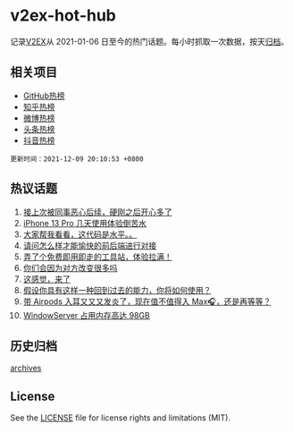 # v2ex-hot-hub

 记录[V2EX](https://www.v2ex.com/)从 2021-01-06 日至今的热门话题。每小时抓取一次数据，按天[归档](archives)。
 
 ## 相关项目

- [GitHub热榜](https://github.com/lonnyzhang423/github-hot-hub)
- [知乎热榜](https://github.com/lonnyzhang423/zhihu-hot-hub)
- [微博热榜](https://github.com/lonnyzhang423/weibo-hot-hub)
- [头条热榜](https://github.com/lonnyzhang423/toutiao-hot-hub)
- [抖音热榜](https://github.com/lonnyzhang423/douyin-hot-hub)


 `更新时间：2021-12-09 20:10:53 +0800`

## 热议话题

1. [接上次被同事恶心后续，硬刚之后开心多了](https://www.v2ex.com/t/821072)
1. [iPhone 13 Pro 几天使用体验倒苦水](https://www.v2ex.com/t/821098)
1. [大家帮我看看，这代码是水平。。](https://www.v2ex.com/t/821118)
1. [请问怎么样才能愉快的前后端进行对接](https://www.v2ex.com/t/821032)
1. [弄了个免费即用即走的工具站，体验拉满！](https://www.v2ex.com/t/821078)
1. [你们会因为对方改变很多吗](https://www.v2ex.com/t/821076)
1. [这感觉，来了](https://www.v2ex.com/t/821138)
1. [假设你具有这样一种回到过去的能力，你将如何使用？](https://www.v2ex.com/t/821015)
1. [带 Airpods 入耳又又又发炎了，现在值不值得入 Max🎧，还是再等等？](https://www.v2ex.com/t/821082)
1. [WindowServer 占用内存高达 98GB](https://www.v2ex.com/t/821049)

## 历史归档

[archives](archives)

## License

See the [LICENSE](LICENSE) file for license rights and limitations (MIT).
